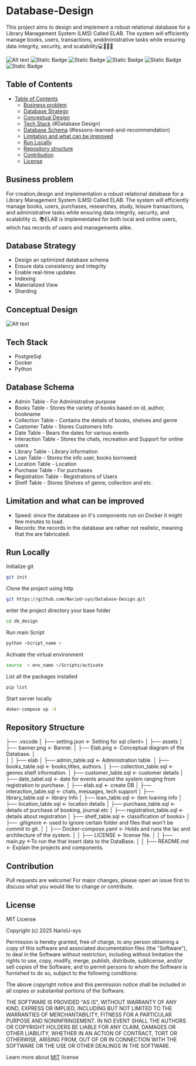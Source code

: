 # Database-Design
This project aims to design and implement a robust relational database for a Library Management System (LMS) Called ELAB. The system will efficiently manage books, users, transactions, anddministrative tasks while ensuring data integrity, security, and scalability💻👨‍💻😊

![Alt text](assets/banner.png)
![Static Badge](https://img.shields.io/badge/Python_version-3.10%2B-cyan) 
![Static Badge](https://img.shields.io/badge/Database_strategy-Indexing_Sharding_Materialized%20view-yellow)
![Static Badge](https://img.shields.io/badge/Docker-violet) 
![Static Badge](https://img.shields.io/badge/License-MIT-green) 
![Static Badge](https://img.shields.io/badge/Open_source-pink)

## Table of Contents
- [Table of Contents](#table-of-contents)
  - [Business problem](#business-problem)
  - [Database Strategy](#database-strategy)
  - [Conceptual Design](#conceptual-design)
  - [Tech Stack](#tech-stack)
  (#Database Design)
  - [Database Schema](#Database-Schema)
  (#lessons-learned-and-recommendation)
  - [Limitation and what can be improved](#limitation-and-what-can-be-improved)
  - [Run Locally](#run-locally)
  - [Repository structure](#repository-structure)
  - [Contribution](#contribution)
  - [License](#license)



## Business problem
For creation,design and implementation a robust relational database for a Library Management System (LMS) Called ELAB. The system will efficiently manage books, users, purchases, researches, study, leisure transactions, and administrative tasks while ensuring data integrity, security, and scalability ⚖.
    📚ELAB is implementated for both local and online users,
which has records of users and managements alike.  

## Database Strategy
- Design an optimized database schema
- Ensure data consistency and integrity
- Enable real-time updates
- Indexing
- Materialized View
- Sharding

## Conceptual Design
![Alt text](assets/Elab.jpg)

## Tech Stack
- PostgreSql
- Docker
- Python

## Database Schema
- Admin Table - For Administrative purpose
- Books Table - Stores the variety of books based on id, author, bookname
- Collection Table - Contains the details of books, shelves and genre
- Customer Table - Stores Customers Info
- Date Table - Bears the dates for various events
- Interaction Table - Stores the chats, recreation and Support for online users
- Library Table - Library information
- Loan Table - Stores the info user, books borrowed 
- Location Table - Location
- Purchase Table - For purchases
- Registration Table - Registrations of Users
- Shelf Table - Stores Shelves of genre, collection and etc.

## Limitation and what can be improved
- Speed: since the database an it's components run on Docker it might few minutes to load.
- Records: the records in the database are rather not realistic, meaning that the are fabricated.

## Run Locally
Initialize git

```bash
git init
```


Clone the project using http

```bash
git https://github.com/NarioU-sys/Database-Design.git
```

enter the project directory your base folder

```bash
cd db_design
```

Run main Script

```bash
python <Script_name >
```

Activate the virtual environment

```bash
source  < env_name >/Scripts/activate
```

List all the packages installed

```bash
pip list
```

Start server locally
```bash
doker-compose up -d
```
## Repository Structure
├── .vscode
│        ├── setting.json          <- Setting for sql client>
│
├── assets
│   ├── banner.png                 <- Banner.
│   ├── Elab.png                   <- Conceptual diagram of the Database.
│                    
│
│
├── elab
│   ├── admin_table.sql           <- Administration table.
│   ├── books_table.sql           <- books,titles, authors.
│   ├── collection_table.sql      <- genres shelf information.
│   ├── customer_table.sql        <- customer details
│   ├── date_tabel.sql            <- date for events around the system ranging from registration to purchase.
│   ├── elab.sql                  <- create DB
│   ├── interaction_table.sql     <- chats, messages, tech support
│   ├── library_table.sql         <- library Info
│   ├── loan_table.sql            <- item loaning info
│   ├── location_table.sql        <- location details
│   ├── purchase_table.sql        <- details of purchase of booking, journal etc
│   ├── registration_table.sql    <- details about registration
│   ├── shelf_table.sql           <- classification of books>
│
├── .gitignore                      <- used to ignore certain folder and files that won't be commit to git.
│
│
├── Docker-compose.yaml    <- Holds and runs the Iac and architecture of the system.
│
│
├── LICENSE                         <- license file.
│
│
├── main.py                         <-To run the that insert data to the DataBase.
│
│
├── README.md                       <- Explain the projects and components.

## Contribution

Pull requests are welcome! For major changes, please open an issue first to discuss what you would like to change or contribute.

## License

MIT License

Copyright (c) 2025 NarioU-sys

Permission is hereby granted, free of charge, to any person obtaining a copy
of this software and associated documentation files (the "Software"), to deal
in the Software without restriction, including without limitation the rights
to use, copy, modify, merge, publish, distribute, sublicense, and/or sell
copies of the Software, and to permit persons to whom the Software is
furnished to do so, subject to the following conditions:

The above copyright notice and this permission notice shall be included in all
copies or substantial portions of the Software.

THE SOFTWARE IS PROVIDED "AS IS", WITHOUT WARRANTY OF ANY KIND, EXPRESS OR
IMPLIED, INCLUDING BUT NOT LIMITED TO THE WARRANTIES OF MERCHANTABILITY,
FITNESS FOR A PARTICULAR PURPOSE AND NONINFRINGEMENT. IN NO EVENT SHALL THE
AUTHORS OR COPYRIGHT HOLDERS BE LIABLE FOR ANY CLAIM, DAMAGES OR OTHER
LIABILITY, WHETHER IN AN ACTION OF CONTRACT, TORT OR OTHERWISE, ARISING FROM,
OUT OF OR IN CONNECTION WITH THE SOFTWARE OR THE USE OR OTHER DEALINGS IN THE
SOFTWARE.

Learn more about [MIT](https://choosealicense.com/licenses/mit/) license
